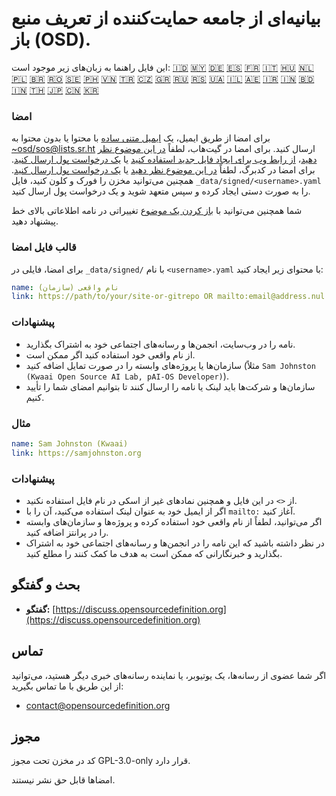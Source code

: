 # بیانیه‌ای از جامعه حمایت‌کننده از تعریف منبع باز (OSD).

این فایل راهنما به زبان‌های زیر موجود است:
[🇮🇩](README_ID.md)
[🇲🇾](README_MS.md)
[🇩🇪](README_DE.md)
[🇪🇸](README_ES.md)
[🇫🇷](README_FR.md)
[🇮🇹](README_IT.md)
[🇭🇺](README_HU.md)
[🇳🇱](README_NL.md)
[🇵🇱](README_PL.md)
[🇧🇷](README_PT-BR.md)
[🇷🇴](README_RO.md)
[🇸🇪](README_SV.md)
[🇵🇭](README_TL.md)
[🇻🇳](README_VI.md)
[🇹🇷](README_TR.md)
[🇨🇿](README_CS.md)
[🇬🇷](README_EL.md)
[🇷🇺](README_RU.md)
[🇷🇸](README_SR.md)
[🇺🇦](README_UK.md)
[🇮🇱](README_HE.md)
[🇦🇪](README_AR.md)
[🇮🇷](README_FA.md)
[🇮🇳](README_HI.md)
[🇧🇩](README_BN.md)
[🇮🇳](README_TA.md)
[🇹🇭](README_TH.md)
[🇯🇵](README_JA.md)
[🇨🇳](README_ZH-CN.md)
[🇰🇷](README_KO.md)

### امضا

برای امضا از طریق ایمیل، یک [ایمیل متنی ساده](https://useplaintext.email/) با محتوا یا بدون محتوا به [~osd/sos@lists.sr.ht](mailto:~osd/sos@lists.sr.ht) ارسال کنید.
برای امضا در گیت‌هاب، لطفاً [در این موضوع نظر دهید](https://github.com/OpenSourceDefinition/SaveOpenSource/issues/1)، [از رابط وب برای ایجاد فایل جدید استفاده کنید](https://github.com/OpenSourceDefinition/SaveOpenSource/new/master/_data/signed) یا [یک درخواست پول ارسال کنید](https://github.com/OpenSourceDefinition/SaveOpenSource/pulls).
برای امضا در کدبرگ، لطفاً [در این موضوع نظر دهید](https://codeberg.org/osd/sos/issues/1) یا [یک درخواست پول ارسال کنید](https://codeberg.org/osd/sos/pulls).
همچنین می‌توانید مخزن را فورک و کلون کنید، فایل `_data/signed/<username>.yaml` را به صورت دستی ایجاد کرده و سپس متعهد شوید و یک درخواست پول ارسال کنید.

شما همچنین می‌توانید با [باز کردن یک موضوع](https://codeberg.org/osd/sos/issues) تغییراتی در نامه اطلاعاتی بالای خط پیشنهاد دهید.

### قالب فایل امضا

برای امضا، فایلی در `_data/signed/` با نام `<username>.yaml` با محتوای زیر ایجاد کنید:

```yaml
name: نام واقعی (سازمان)
link: https://path/to/your/site-or-gitrepo OR mailto:email@address.nul
```

### پیشنهادات
- نامه را در وب‌سایت، انجمن‌ها و رسانه‌های اجتماعی خود به اشتراک بگذارید.
- از نام واقعی خود استفاده کنید اگر ممکن است.
- سازمان‌ها یا پروژه‌های وابسته را در صورت تمایل اضافه کنید (مثلاً `Sam Johnston (Kwaai Open Source AI Lab, pAI-OS Developer)`).
- سازمان‌ها و شرکت‌ها باید لینک یا نامه را ارسال کنند تا بتوانیم امضای شما را تأیید کنیم.

### مثال

```yaml
name: Sam Johnston (Kwaai)
link: https://samjohnston.org
```

### پیشنهادات

- از `<>` در این فایل و همچنین نمادهای غیر از اسکی در نام فایل استفاده نکنید.
- اگر از ایمیل خود به عنوان لینک استفاده می‌کنید، آن را با `mailto:` آغاز کنید.
- اگر می‌توانید، لطفاً از نام واقعی خود استفاده کرده و پروژه‌ها و سازمان‌های وابسته را در پرانتز اضافه کنید.
- در نظر داشته باشید که این نامه را در انجمن‌ها و رسانه‌های اجتماعی خود به اشتراک بگذارید و خبرنگارانی که ممکن است به هدف ما کمک کنند را مطلع کنید.

## بحث و گفتگو

- **گفتگو:** [https://discuss.opensourcedefinition.org](https://discuss.opensourcedefinition.org)

## تماس
اگر شما عضوی از رسانه‌ها، یک یوتیوبر، یا نماینده رسانه‌های خبری دیگر هستید، می‌توانید از این طریق با ما تماس بگیرید:
- [contact@opensourcedefinition.org](mailto:contact@opensourcedefinition.org)

## مجوز
کد در مخزن تحت مجوز GPL-3.0-only قرار دارد.

امضاها قابل حق نشر نیستند.